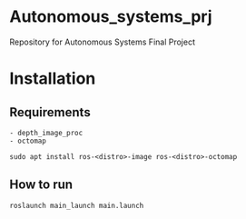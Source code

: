 # Autonomous_systems_prj
Repository for Autonomous Systems Final Project

# Installation

## Requirements

    - depth_image_proc 
    - octomap

`sudo apt install ros-<distro>-image ros-<distro>-octomap`

## How to run

`roslaunch main_launch main.launch` 